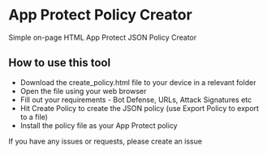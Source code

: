 # App Protect Policy Creator
Simple on-page HTML App Protect JSON Policy Creator 

## How to use this tool
- Download the create_policy.html file to your device in a relevant folder
- Open the file using your web browser
- Fill out your requirements - Bot Defense, URLs, Attack Signatures etc
- Hit Create Policy to create the JSON policy (use Export Policy to export to a file)
- Install the policy file as your App Protect policy

If you have any issues or requests, please create an issue
